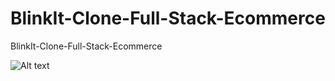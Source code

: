 # BlinkIt-Clone-Full-Stack-Ecommerce
BlinkIt-Clone-Full-Stack-Ecommerce

![Alt text](Thumnails.png?raw=true "Title")
